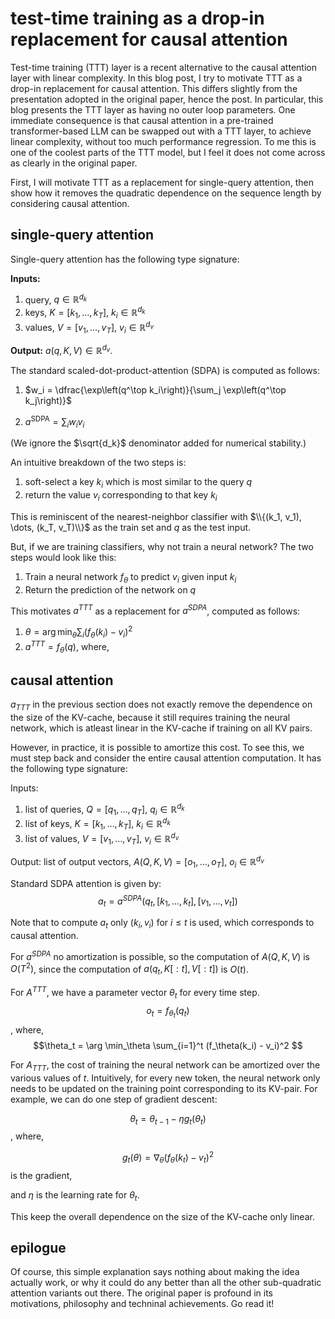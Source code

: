 # test-time training as a drop-in replacement for causal attention

Test-time training (TTT) layer is a recent alternative
to the causal attention layer with linear complexity.
In this blog post,
I try to motivate TTT as a drop-in replacement for causal attention.
This differs slightly from the presentation adopted in the original paper,
hence the post.
In particular,
this blog presents the TTT layer as having no outer loop parameters.
One immediate consequence is that causal attention in a pre-trained
transformer-based LLM can be swapped out with a TTT layer,
to achieve linear complexity,
without too much performance regression.
To me this is one of the coolest parts of the TTT model,
but I feel it does not come across as clearly in the original paper.


First, I will motivate TTT as a replacement for single-query attention,
then show how it removes the quadratic dependence on the sequence length
by considering causal attention.


## single-query attention

Single-query attention has the following type signature:

__Inputs:__
1. query, $q \in \mathbb{R}^{d_k}$
2. keys, $K = [k_1, \dots, k_T]$, $k_i \in \mathbb{R}^{d_k}$
3. values, $V = [v_1, \dots, v_T]$, $v_i \in \mathbb{R}^{d_v}$

__Output:__ $a(q, K, V) \in \mathbb{R}^{d_v}$.

The standard scaled-dot-product-attention (SDPA) is computed as follows:

1. $w_i = \dfrac{\exp\left(q^\top k_i\right)}{\sum_j \exp\left(q^\top k_j\right)}$

2. $a^{\text{SDPA}} = \sum_i w_i v_i$

(We ignore the $\sqrt{d_k}$ denominator added for numerical stability.)

An intuitive breakdown of the two steps is:
1. soft-select a key $k_i$ which is most similar to the query $q$
2. return the value $v_i$ corresponding to that key $k_i$


This is reminiscent of the nearest-neighbor classifier with
$\\{(k_1, v_1), \dots, (k_T, v_T)\\}$ as the train set
and $q$ as the test input.

But, if we are training classifiers, why not train a neural network?
The two steps would look like this:
1. Train a neural network $f_\theta$ to predict $v_i$ given input $k_i$
2. Return the prediction of the network on $q$

This motivates $a^{TTT}$ as a replacement for $a^{SDPA}$,
computed as follows:
1. $\theta = \arg \min_\theta \sum_i (f_\theta(k_i) - v_i)^2$
2. $a^{TTT} = f_\theta(q)$, where,



## causal attention

$a_{TTT}$ in the previous section does not exactly remove the dependence
on the size of the KV-cache, because it still requires training the neural network,
which is atleast linear in the KV-cache if training on all KV pairs.

However, in practice, it is possible to amortize this cost.
To see this, we must step back and consider the entire causal attention computation.
It has the following type signature:

Inputs:
1. list of queries, $Q = [q_1, \dots, q_T]$, $q_i \in \mathbb{R}^{d_k}$
2. list of keys, $K = [k_1, \dots, k_T]$, $k_i \in \mathbb{R}^{d_k}$
3. list of values, $V = [v_1, \dots, v_T]$, $v_i \in \mathbb{R}^{d_v}$

Output: list of output vectors, $A(Q, K, V) = [o_1, \dots, o_T]$, $o_i \in \mathbb{R}^{d_v}$

Standard SDPA attention is given by:
$$a_t = a^{SDPA}(q_t, [k_1, \dots, k_t], [v_1, \dots, v_t])$$

Note that to compute $a_t$ only $(k_i, v_i)$ for $i \le t$ is used,
which corresponds to causal attention.

For $a^{SDPA}$ no amortization is possible,
so the computation of $A(Q, K, V)$ is $O(T^2)$,
since the computation of $a(q_t, K[:t], V[:t])$ is $O(t)$.

For $A^{TTT}$, we have a parameter vector $\theta_t$ for every time step.
$$o_t = f_{\theta_t}(q_t)$$, where,
$$\theta_t = \arg \min_\theta \sum_{i=1}^t (f_\theta(k_i) - v_i)^2 $$

For $A_{TTT}$, the cost of training the neural network can be amortized over
the various values of $t$.
Intuitively, for every new token,
the neural network only needs to be updated on the training point
corresponding to its KV-pair.
For example, we can do one step of gradient descent:

$$\theta_t = \theta_{t-1} - \eta g_t(\theta_t)$$, where,

$$g_t(\theta) = \nabla_\theta (f_\theta(k_t) - v_t)^2$$ is the gradient,

and $\eta$ is the learning rate for $\theta_t$.

This keep the overall dependence on the size of the KV-cache only linear.


## epilogue

Of course, this simple explanation says nothing about
making the idea actually work,
or why it could do any better than all the other
sub-quadratic attention variants out there.
The original paper is profound in its motivations,
philosophy and techninal achievements.
Go read it!



<!--## acknowledgements-->
<!---->
<!--This blog was inspired by discussions with Krish Parikh and Marcel Roed.-->
<!--Thanks to them and xxx for feedback on the draft.-->
